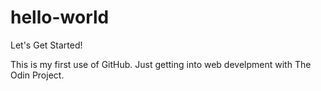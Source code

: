 # hello-world
Let's Get Started!

This is my first use of GitHub. Just getting into web develpment with The Odin Project.
